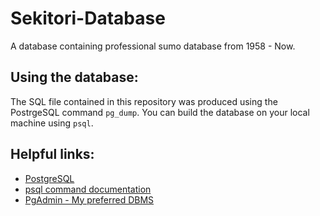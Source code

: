 # Sekitori-Database
A database containing professional sumo database from 1958 - Now.

## Using the database:
The SQL file contained in this repository was produced using the PostrgeSQL command `pg_dump`. You can build the database on your local machine using `psql`. 

## Helpful links:
* [PostgreSQL](https://www.postgresql.org/)
* [psql command documentation](https://www.postgresql.org/docs/10/app-psql.html)
* [PgAdmin - My preferred DBMS](https://www.pgadmin.org/)
